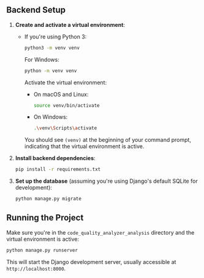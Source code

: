 ## Backend Setup


1. **Create and activate a virtual environment**:

   - If you're using Python 3:

     ```bash
     python3 -m venv venv
     ```

     For Windows:

     ```bash
     python -m venv venv
     ```

     Activate the virtual environment:

     - On macOS and Linux:

       ```bash
       source venv/bin/activate
       ```

     - On Windows:

       ```bash
       .\venv\Scripts\activate
       ```

     You should see `(venv)` at the beginning of your command prompt, indicating that the virtual environment is active.

2. **Install backend dependencies**:

   ```bash
   pip install -r requirements.txt
   ```

3. **Set up the database** (assuming you're using Django's default SQLite for development):

   ```bash
   python manage.py migrate
   ```

## Running the Project

Make sure you're in the `code_quality_analyzer_analysis` directory and the virtual environment is active:

```bash
python manage.py runserver
```

This will start the Django development server, usually accessible at `http://localhost:8000`.
